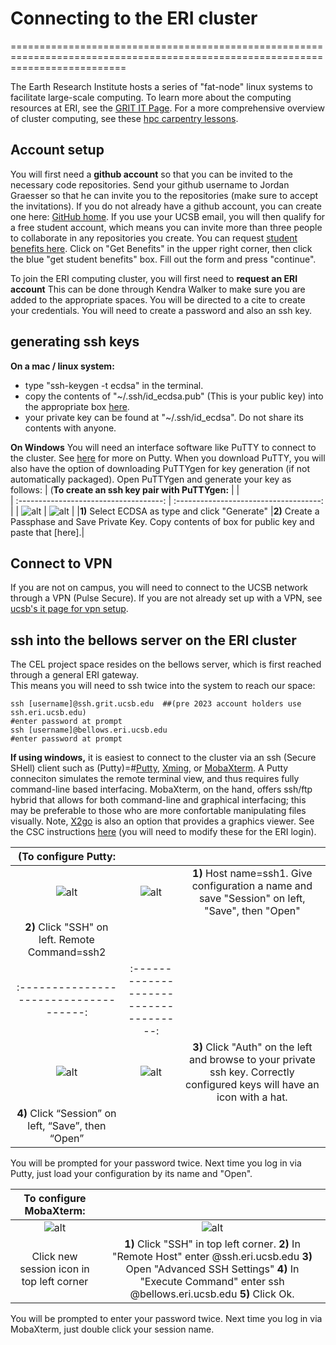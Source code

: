 <!-- #region -->
# Connecting to the ERI cluster
================================================================================================================================

The Earth Research Institute hosts a series of "fat-node" linux systems to facilitate large-scale computing.
To learn more about the computing resources at ERI, see the [GRIT IT Page](https://grit.ucsb.edu/).
For a more comprehensive overview of cluster computing, see these [hpc carpentry lessons](http://www.hpc-carpentry.org/hpc-shell).

## Account setup

You will first need a **github account** so that you can be invited to the necessary code repositories. Send your github username to Jordan Graesser so that he can invite you to the repositories (make sure to accept the invitations). If you do not already have a github account, you can create one here: [GitHub home](https://github.com/). If you use your UCSB email, you will then qualify for a free student account, which means you can invite more than three people to collaborate in any repositories you create. You can request [student benefits here](https://education.github.com/). Click on "Get Benefits" in the upper right corner, then click the blue "get student benefits" box. Fill out the form and press "continue". 

To join the ERI computing cluster, you will first need to **request an ERI account** This can be done through Kendra Walker to make sure you are added to the appropriate spaces. You will be directed to a cite to create your credentials.
You will need to create a password and also an ssh key. 

## generating ssh keys
**On a mac / linux system:** 
* type "ssh-keygen -t ecdsa" in the terminal.
* copy the contents of "~/.ssh/id_ecdsa.pub" (This is your public key) into the appropriate box [here](https://dc1.grit.ucsb.edu/?action=changesshkey). 
* your private key can be found at "~/.ssh/id_ecdsa". Do not share its contents with anyone.

**On Windows** You will need an interface software like PuTTY to connect to the cluster. See [here](Putty) for more on Putty.
When you download PuTTY, you will also have the option of downloading PuTTYgen for key generation (if not automatically packaged). Open PuTTYgen and generate your key as follows:
| (**To create an ssh key pair with PuTTYgen:**  |                              |                                          
| :------------------------------------: | :------------------------------------: |
|   ![alt](/Images/Putty_keyGen1.jpg)             |  ![alt](/Images/Putty_keyGen2.jpg)          | 
|**1)** Select ECDSA as type and click "Generate"  |**2)** Create a Passphase and Save Private Key. Copy contents of box for public key and paste that [here].|


## Connect to VPN

If you are not on campus, you will need to connect to the UCSB network through a VPN (Pulse Secure). 
If you are not already set up with a VPN, see [ucsb's it page for vpn setup](https://www.it.ucsb.edu/pulse-secure-campus-vpn/get-connected-vpn).

## ssh into the bellows server on the ERI cluster

The CEL project space resides on the bellows server, which is first reached through a general ERI gateway.  
This means you will need to ssh twice into the system to reach our space:

```
ssh [username]@ssh.grit.ucsb.edu  ##(pre 2023 account holders use ssh.eri.ucsb.edu)
#enter password at prompt
ssh [username]@bellows.eri.ucsb.edu
#enter password at prompt
```

**If using windows,** it is easiest to connect to the cluster via an ssh (Secure SHell) client such as (Putty)=\#[Putty](http://www.chiark.greenend.org.uk/~sgtatham/putty/), [Xming](http://sourceforge.net/projects/xming/), or [MobaXterm](https://mobaxterm.mobatek.net/). A Putty conneciton simulates the remote terminal view, and thus requires fully command-line based interfacing. MobaXterm, on the hand, offers ssh/ftp hybrid that allows for both command-line and graphical interfacing; this may be preferable to those who are more confortable manipulating files visually. Note, [X2go](https://wiki.x2go.org/doku.php/download:start) is also an option that provides a graphics viewer. See the CSC instructions [here](http://csc.cnsi.ucsb.edu/docs/using-x2go-gui-login-knot-or-pod) (you will need to modify these for the ERI login).

| (**To configure Putty:**  |                       |                                          |
| :------------------------------------: | :------------------------------------: | :-----------------------------------: |
|   ![alt](/Images/Putty1.jpg)             |  ![alt](/Images/Putty2.jpg)          |   **1)** Host name=ssh1. Give configuration a name and save "Session" on left, "Save", then "Open" 
**2)** Click "SSH" on left. Remote Command=ssh2|
| :------------------------------------: | :------------------------------------: |
|   ![alt](/Images/Putty3.jpg)             |  ![alt](/Images/Putty4.jpg)          |   **3)** Click "Auth" on the left and browse to your private ssh key. Correctly configured keys will have an icon with a hat. 
**4)** Click “Session” on left, “Save”, then “Open”|
      
You will be prompted for your password twice.
Next time you log in via Putty, just load your configuration by its name and "Open".

|**To configure MobaXterm:** |                                 |
| :---------------------------------------: | :---------------------: |
|   ![alt](/Images/Moba1.png)                  | ![alt](/Images/Moba2.png) |
| Click new session icon in top left corner |  **1)** Click "SSH" in top left corner. **2)** In "Remote Host" enter <username>@ssh.eri.ucsb.edu **3)** Open "Advanced SSH Settings" **4)** In "Execute Command" enter ssh <username>@bellows.eri.ucsb.edu **5)** Click Ok. |
You will be prompted to enter your password twice.
Next time you log in via MobaXterm, just double click your session name.
<!-- #endregion -->
